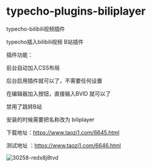 # typecho-plugins-biliplayer
typecho-bilibili视频插件


typecho插入bilibili视频 B站插件

插件功能：


前台自动加入CSS布局

后台启用插件就可以了，不需要任何设置

在编辑器加入按钮，直接输入BVID 就可以了

禁用了跳转B站

安装的时候需要把名称改为 biliplayer 

下载地址：https://www.taozi1.com/6645.html

测试地址 ：https://www.taozi1.com/6646.html

![30258-redx8j8tvd](https://user-images.githubusercontent.com/23526372/155934457-6a21816e-6f8b-4f6e-a3c8-eae7126c19a7.png)
